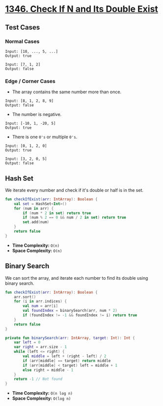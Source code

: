 # [1346. Check If N and Its Double Exist](https://leetcode.com/problems/check-if-n-and-its-double-exist/description/)

## Test Cases
### Normal Cases
```
Input: [10, ..., 5, ...]
Output: true

Input: [7, 1, 2]
Output: false
```
### Edge / Corner Cases
* The array contains the same number more than once.
```
Input: [8, 1, 2, 8, 9]
Output: false
```
* The number is negative.
```
Input: [-10, 1, -20, 5]
Output: true
```
* There is one `0's` or multiple `0's`.
```
Input: [0, 1, 2, 0]
Output: true

Input: [3, 2, 0, 5]
Output: false
```

## Hash Set
We iterate every number and check if it's double or half is in the set.

```kotlin
fun checkIfExist(arr: IntArray): Boolean {
    val set = HashSet<Int>()
    for (num in arr) {
        if (num * 2 in set) return true
        if (num % 2 == 0 && num / 2 in set) return true
        set.add(num)
    }
    return false
}
```

* **Time Complexity:** `O(n)`
* **Space Complexity:** `O(n)`

## Binary Search
We can sort the array, and iterate each number to find its double using binary search.

```kotlin
fun checkIfExist(arr: IntArray): Boolean {
    arr.sort()
    for (i in arr.indices) {
        val num = arr[i]
        val foundIndex = binarySearch(arr, num * 2)
        if (foundIndex != -1 && foundIndex != i) return true
    }
    return false
}

private fun binarySearch(arr: IntArray, target: Int): Int {
    var left = 0
    var right = arr.size - 1
    while (left <= right) {
        val middle = left + (right - left) / 2
        if (arr[middle] == target) return middle
        if (arr[middle] < target) left = middle + 1
        else right = middle - 1
    }
    return -1 // Not found
}
```

* **Time Complexity:** `O(n log n)`
* **Space Complexity:** `O(log n)`